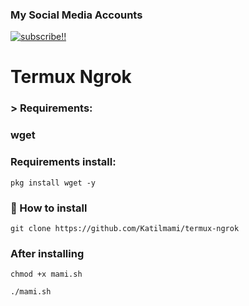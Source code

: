 

### My Social Media Accounts
[![subscribe!!](https://img.shields.io/badge/YouTube-%23FF0000.svg?logo=YouTube&logoColor=white)](https://youtube.com/@katilmami1473) 


# Termux Ngrok


### > Requirements:

### wget

### Requirements install:

`pkg install wget -y`

### 📌 How to install

`git clone https://github.com/Katilmami/termux-ngrok`

### After installing

`chmod +x mami.sh`

`./mami.sh`






